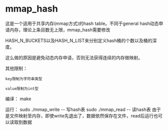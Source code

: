# mmap_hash

这是一个适用于共享内存(mmap方式)的hash table。不同于general hash动态申请内存，理论上条目数无上限，mmap_hash需要修改

HASH_N_BUCKETS以及HASH_N_LIST来分别定义hash桶的个数以及桶的深度。

这么做的原因是避免动态内存申请，否则无法获得连续的内存做映射。

其他限制：

	key限制为字符串类型

	value限制为int型

编译：
	make

运行：
	sudo ./mmap_write  -- 写hash表
	sudo ./mmap_read   -- 读hash表
	由于是文件映射至内存，即使write先退出了，数据依然保存在文件，read后运行也可以读取到数据

